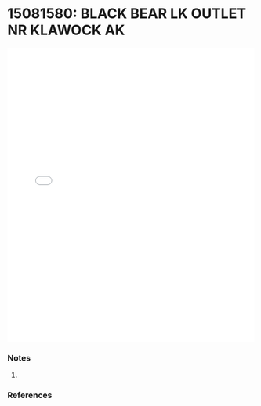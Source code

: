 # 15081580: BLACK BEAR LK OUTLET NR KLAWOCK AK

<iframe src="/distribution_estimation/_static/stations/15081580_fdc.html" width="100%" height="600" frameborder="0"></iframe>

### Notes
1. 

### References

